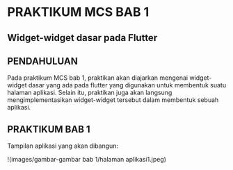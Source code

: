 # **PRAKTIKUM MCS BAB 1**

## **Widget-widget dasar pada Flutter**

## **PENDAHULUAN**

Pada praktikum MCS bab 1, praktikan akan diajarkan mengenai widget-widget dasar yang ada pada flutter yang digunakan untuk membentuk suatu halaman aplikasi. Selain itu, praktikan juga akan langsung mengimplementasikan widget-widget tersebut dalam membentuk sebuah aplikasi.

## **PRAKTIKUM BAB 1**

Tampilan aplikasi yang akan dibangun:

!(images/gambar-gambar bab 1/halaman aplikasi1.jpeg)
